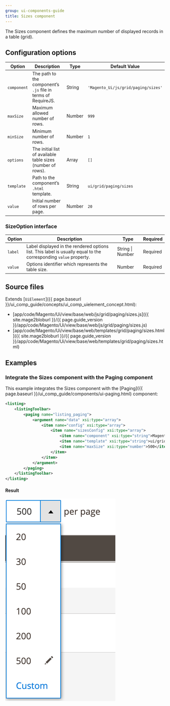 ```yaml
---
group: ui-components-guide
title: Sizes component
---
```


The Sizes component defines the maximum number of displayed records in a table (grid).

## Configuration options

| Option | Description | Type | Default Value |
| --- | --- | --- | --- |
| `component` | The path to the component’s `.js` file in terms of RequireJS. | String | `'Magento_Ui/js/grid/paging/sizes'` |
| `maxSize` | Maximum allowed number of rows. | Number | `999` |
| `minSize` | Minimum number of rows. | Number | `1` |
| `options` | The initial list of available table sizes (number of rows). | Array | `[]` |
| `template` | Path to the component’s `.html` template. | String | `ui/grid/paging/sizes` |
| `value` | Initial number of rows per page. | Number | `20` |

### SizeOption interface

| Option | Description | Type | Required |
| --- | --- | --- | --- |
| `label` | Label displayed in the rendered options list. This label is usually equal to the corresponding `value` property. | String \| Number | Required |
| `value` | Options identifier which represents the table size. | Number | Required |

## Source files

Extends [`UiElement`]({{ page.baseurl }}/ui_comp_guide/concepts/ui_comp_uielement_concept.html):

-  [app/code/Magento/Ui/view/base/web/js/grid/paging/sizes.js]({{ site.mage2bloburl }}/{{ page.guide_version }}/app/code/Magento/Ui/view/base/web/js/grid/paging/sizes.js)
-  [app/code/Magento/Ui/view/base/web/templates/grid/paging/sizes.html]({{ site.mage2bloburl }}/{{ page.guide_version }}/app/code/Magento/Ui/view/base/web/templates/grid/paging/sizes.html)

## Examples

### Integrate the Sizes component with the Paging component

This example integrates the Sizes component with the [Paging]({{ page.baseurl }}/ui_comp_guide/components/ui-paging.html) component:

```xml
<listing>
    <listingToolbar>
        <paging name="listing_paging">
            <argument name="data" xsi:type="array">
                <item name="config" xsi:type="array">
                    <item name="sizesConfig" xsi:type="array">
                        <item name="component" xsi:type="string">Magento_Ui/js/grid/paging/sizes</item>
                        <item name="template" xsi:type="string">ui/grid/paging/sizes</item>
                        <item name="maxSize" xsi:type="number">500</item>
                    </item>
                </item>
            </argument>
        </paging>
    </listingToolbar>
</listing>
```

#### Result

![Sizes Component example](../_images/ui-components/ui-sizes-result.png)
